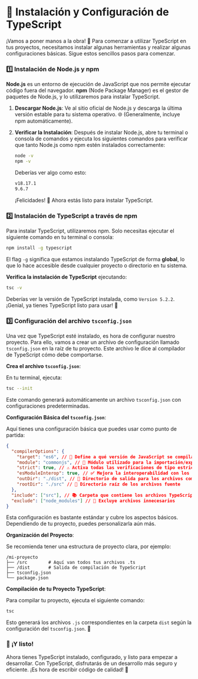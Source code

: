 # 🚀 Instalación y Configuración de TypeScript

¡Vamos a poner manos a la obra! 💪 Para comenzar a utilizar TypeScript en tus proyectos, necesitamos instalar algunas herramientas y realizar algunas configuraciones básicas. Sigue estos sencillos pasos para comenzar.

### 1️⃣ Instalación de Node.js y npm

**Node.js** es un entorno de ejecución de JavaScript que nos permite ejecutar código fuera del navegador. **npm** (Node Package Manager) es el gestor de paquetes de Node.js, y lo utilizaremos para instalar TypeScript.

1. **Descargar Node.js**: Ve al sitio oficial de Node.js y descarga la última versión estable para tu sistema operativo. 🌐 (Generalmente, incluye npm automáticamente).
2. **Verificar la Instalación**: Después de instalar Node.js, abre tu terminal o consola de comandos y ejecuta los siguientes comandos para verificar que tanto Node.js como npm estén instalados correctamente:

   ```bash
   node -v
   npm -v
   ```

   Deberías ver algo como esto:

   ```bash
   v18.17.1
   9.6.7
   ```

   ¡Felicidades! 🎉 Ahora estás listo para instalar TypeScript.

### 2️⃣ Instalación de TypeScript a través de npm

Para instalar TypeScript, utilizaremos npm. Solo necesitas ejecutar el siguiente comando en tu terminal o consola:

```bash
npm install -g typescript
```

El flag `-g` significa que estamos instalando TypeScript de forma **global**, lo que lo hace accesible desde cualquier proyecto o directorio en tu sistema.

**Verifica la instalación de TypeScript** ejecutando:

```bash
tsc -v
```

Deberías ver la versión de TypeScript instalada, como `Version 5.2.2`. ¡Genial, ya tienes TypeScript listo para usar! 🌟

### 3️⃣ Configuración del archivo `tsconfig.json`

Una vez que TypeScript esté instalado, es hora de configurar nuestro proyecto. Para ello, vamos a crear un archivo de configuración llamado `tsconfig.json` en la raíz de tu proyecto. Este archivo le dice al compilador de TypeScript cómo debe comportarse.

**Crea el archivo `tsconfig.json`**:

   En tu terminal, ejecuta:

   ```bash
   tsc --init
   ```

   Este comando generará automáticamente un archivo `tsconfig.json` con configuraciones predeterminadas.

**Configuración Básica del `tsconfig.json`**:

   Aquí tienes una configuración básica que puedes usar como punto de partida:

   ```json
   {
     "compilerOptions": {
       "target": "es6", // 🎯 Define a qué versión de JavaScript se compilará
       "module": "commonjs", // 🧩 Módulo utilizado para la importación/exportación
       "strict": true, // ⚠️ Activa todas las verificaciones de tipo estrictas
       "esModuleInterop": true, // ✅ Mejora la interoperabilidad con los módulos ES
       "outDir": "./dist", // 📂 Directorio de salida para los archivos compilados
       "rootDir": "./src" // 📂 Directorio raíz de los archivos fuente
     },
     "include": ["src"], // 📚 Carpeta que contiene los archivos TypeScript
     "exclude": ["node_modules"] // 🚫 Excluye archivos innecesarios
   }
   ```

   Esta configuración es bastante estándar y cubre los aspectos básicos. Dependiendo de tu proyecto, puedes personalizarla aún más.

**Organización del Proyecto**:

   Se recomienda tener una estructura de proyecto clara, por ejemplo:

   ```
   /mi-proyecto
   ├── /src        # Aquí van todos tus archivos .ts
   ├── /dist       # Salida de compilación de TypeScript
   ├── tsconfig.json
   └── package.json
   ```

**Compilación de tu Proyecto TypeScript**:

   Para compilar tu proyecto, ejecuta el siguiente comando:

   ```bash
   tsc
   ```

   Esto generará los archivos `.js` correspondientes en la carpeta `dist` según la configuración del `tsconfig.json`. 🎯

### 🏁 ¡Y listo!

Ahora tienes TypeScript instalado, configurado, y listo para empezar a desarrollar. Con TypeScript, disfrutarás de un desarrollo más seguro y eficiente. ¡Es hora de escribir código de calidad! 🚀